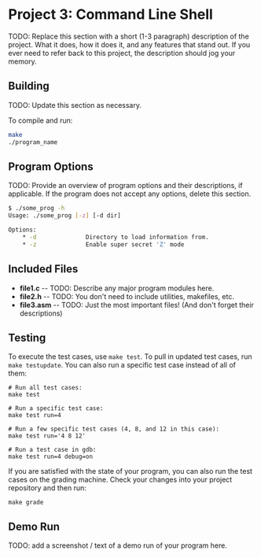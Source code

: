 # Project 3: Command Line Shell


TODO: Replace this section with a short (1-3 paragraph) description of the project. What it does, how it does it, and any features that stand out. If you ever need to refer back to this project, the description should jog your memory.

## Building

TODO: Update this section as necessary.

To compile and run:

```bash
make
./program_name
```

## Program Options

TODO: Provide an overview of program options and their descriptions, if applicable. If the program does not accept any options, delete this section.

```bash
$ ./some_prog -h
Usage: ./some_prog [-z] [-d dir]

Options:
    * -d              Directory to load information from.
    * -z              Enable super secret 'Z' mode
```

## Included Files

* **file1.c** -- TODO: Describe any major program modules here.
* **file2.h** -- TODO: You don't need to include utilities, makefiles, etc.
* **file3.asm** -- TODO: Just the most important files! (And don't forget their descriptions)

## Testing

To execute the test cases, use `make test`. To pull in updated test cases, run `make testupdate`. You can also run a specific test case instead of all of them:

```
# Run all test cases:
make test

# Run a specific test case:
make test run=4

# Run a few specific test cases (4, 8, and 12 in this case):
make test run='4 8 12'

# Run a test case in gdb:
make test run=4 debug=on
```

If you are satisfied with the state of your program, you can also run the test cases on the grading machine. Check your changes into your project repository and then run:

```
make grade
```

## Demo Run

TODO: add a screenshot / text of a demo run of your program here.
